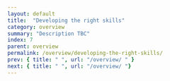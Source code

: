 ```yaml
---
layout: default
title:  "Developing the right skills"
category: overview
summary: "Description TBC"
index: 7
parent: overview
permalink: /overview/developing-the-right-skills/
prev: { title: " ", url: "/overview/ " }
next: { title: " ", url: "/overview/ "}
---
```


